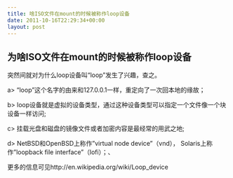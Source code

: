 ```yaml
---
title: 啥ISO文件在mount的时候被称作loop设备
date: 2011-10-16T22:29:34+00:00
layout: post
---
```


## 为啥ISO文件在mount的时候被称作loop设备

突然间就对为什么loop设备叫“loop”发生了兴趣，查之。

a> “loop”这个名字的由来和127.0.0.1一样，重定向了一次回本地的缘故；
  
b> loop设备就是虚拟的设备类型，通过这种设备类型可以指定一个文件像一个块设备一样访问;
  
c> 挂载光盘和磁盘的镜像文件或者加密内容是最经常的用武之地;
  
d> NetBSD和OpenBSD上称作&#8221;virtual node device&#8221;（vnd）， Solaris上称作&#8221;loopback file interface&#8221;（lofi）；、

更多的信息可见http://en.wikipedia.org/wiki/Loop_device

